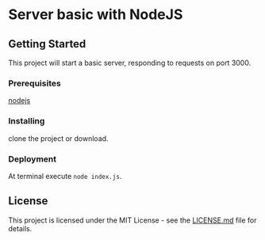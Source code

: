 # Server basic with NodeJS

## Getting Started

This project will start a basic server, responding to requests on port 3000.

### Prerequisites

[nodejs](https://nodejs.org/en/)

### Installing

clone the project or download.

### Deployment

At terminal execute `node index.js`.

## License

This project is licensed under the MIT License - see the [LICENSE.md](LICENSE.md) file for details.
